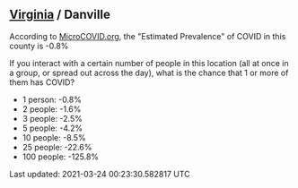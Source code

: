 
## [Virginia](/united-states/virginia) / Danville

According to [MicroCOVID.org](http://microcovid.org),
the "Estimated Prevalence" of COVID in this county is -0.8%

If you interact with a certain number of people in this location
(all at once in a group, or spread out across the day), what is the chance that
1 or more of them has COVID?

- 1 person: -0.8%
- 2 people: -1.6%
- 3 people: -2.5%
- 5 people: -4.2%
- 10 people: -8.5%
- 25 people: -22.6%
- 100 people: -125.8%

Last updated: 2021-03-24 00:23:30.582817 UTC

